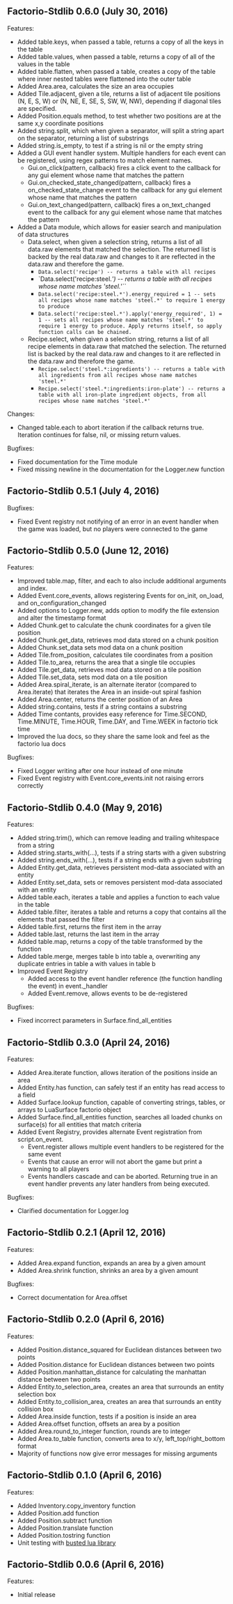 ## Factorio-Stdlib 0.6.0 (July 30, 2016)

Features:

  - Added table.keys, when passed a table, returns a copy of all the keys in the table
  - Added table.values, when passed a table, returns a copy of all of the values in the table
  - Added table.flatten, when passed a table, creates a copy of the table where inner nested tables were flattened into the outer table
  - Added Area.area, calculates the size an area occupies
  - Added Tile.adjacent, given a tile, returns a list of adjacent tile positions  (N, E, S, W) or (N, NE, E, SE, S, SW, W, NW), depending if diagonal tiles are specified.
  - Added Position.equals method, to test whether two positions are at the same x,y coordinate positions
  - Added string.split, which when given a separator, will split a string apart on the separator, returning a list of substrings
  - Added string.is_empty, to test if a string is nil or the empty string
  - Added a GUI event handler system. Multiple handlers for each event can be registered, using regex patterns to match element names.
    - Gui.on_click(pattern, callback) fires a click event to the callback for any gui element whose name that matches the pattern
    - Gui.on_checked_state_changed(pattern, callback) fires a on_checked_state_change event to the callback for any gui element whose name that matches the pattern
    - Gui.on_text_changed(pattern, callback) fires a on_text_changed event to the callback for any gui element whose name that matches the pattern
  - Added a Data module, which allows for easier search and manipulation of data structures
    - Data.select, when given a selection string, returns a list of all data.raw elements that matched the selection. The returned list is backed by the real data.raw and changes to it are reflected in the data.raw and therefore the game.
      - `Data.select('recipe') -- returns a table with all recipes`
      - `Data.select('recipe:steel.*') -- returns a table with all recipes whose name matches 'steel.*'``
      - `Data.select('recipe:steel.*').energy_required = 1 -- sets all recipes whose name matches 'steel.*' to require 1 energy to produce`
      - `Data.select('recipe:steel.*').apply('energy_required', 1) = 1 -- sets all recipes whose name matches 'steel.*' to require 1 energy to produce. Apply returns itself, so apply function calls can be chained.`
    - Recipe.select, when given a selection string, returns a list of all recipe elements in data.raw that matched the selection. The returned list is backed by the real data.raw and changes to it are reflected in the data.raw and therefore the game.
      - `Recipe.select('steel.*:ingredients') -- returns a table with all ingredients from all recipes whose name matches 'steel.*'`
      - `Recipe.select('steel.*:ingredients:iron-plate') -- returns a table with all iron-plate ingredient objects, from all recipes whose name matches 'steel.*'`

Changes:
  - Changed table.each to abort iteration if the callback returns true. Iteration continues for false, nil, or missing return values.

Bugfixes:

  - Fixed documentation for the Time module
  - Fixed missing newline in the documentation for the Logger.new function

## Factorio-Stdlib 0.5.1 (July 4, 2016)

Bugfixes:

  - Fixed Event registry not notifying of an error in an event handler when the game was loaded, but no players were connected to the game

## Factorio-Stdlib 0.5.0 (June 12, 2016)

Features:

  - Improved table.map, filter, and each to also include additional arguments and index.
  - Added Event.core_events, allows registering Events for on_init, on_load, and on_configuration_changed
  - Added options to Logger.new, adds option to modify the file extension and alter the timestamp format
  - Added Chunk.get to calculate the chunk coordinates for a given tile position
  - Added Chunk.get_data, retrieves mod data stored on a chunk position
  - Added Chunk.set_data sets mod data on a chunk position
  - Added Tile.from_position, calculates tile coordinates from a position
  - Added Tile.to_area, returns the area that a single tile occupies
  - Added Tile.get_data, retrieves mod data stored on a tile position
  - Added Tile.set_data, sets mod data on a tile position
  - Added Area.spiral_iterate, is an alternate iterator (compared to Area.iterate) that iterates the Area in an inside-out spiral fashion
  - Added Area.center, returns the center position of an Area
  - Added string.contains, tests if a string contains a substring
  - Added Time contants, provides easy reference for Time.SECOND, Time.MINUTE, Time.HOUR, Time.DAY, and Time.WEEK in factorio tick time
  - Improved the lua docs, so they share the same look and feel as the factorio lua docs

Bugfixes:

  - Fixed Logger writing after one hour instead of one minute
  - Fixed Event registry with Event.core_events.init not raising errors correctly

## Factorio-Stdlib 0.4.0 (May 9, 2016)

Features:

  - Added string.trim(), which can remove leading and trailing whitespace from a string
  - Added string.starts_with(...), tests if a string starts with a given substring
  - Added string.ends_with(...), tests if a string ends with a given substring
  - Added Entity.get_data, retrieves persistent mod-data associated with an entity
  - Added Entity.set_data, sets or removes persistent mod-data associated with an entity
  - Added table.each, iterates a table and applies a function to each value in the table
  - Added table.filter, iterates a table and returns a copy that contains all the elements that passed the filter
  - Added table.first, returns the first item in the array
  - Added table.last, returns the last item in the array
  - Added table.map, returns a copy of the table transformed by the function
  - Added table.merge, merges table b into table a, overwriting any duplicate entries in table a with values in table b
  - Improved Event Registry
    - Added access to the event handler reference (the function handling the event) in event._handler
    - Added Event.remove, allows events to be de-registered

Bugfixes:

  - Fixed incorrect parameters in Surface.find_all_entities


## Factorio-Stdlib 0.3.0 (April 24, 2016)

Features:

  - Added Area.iterate function, allows iteration of the positions inside an area
  - Added Entity.has function, can safely test if an entity has read access to a field
  - Added Surface.lookup function, capable of converting strings, tables, or arrays to LuaSurface factorio object
  - Added Surface.find_all_entities function, searches all loaded chunks on surface(s) for all entities that match criteria
  - Added Event Registry, provides alternate Event registration from script.on_event.
    - Event.register allows multiple event handlers to be registered for the same event
    - Events that cause an error will not abort the game but print a warning to all players
    - Events handlers cascade and can be aborted. Returning true in an event handler prevents any later handlers from being executed.

Bugfixes:

  - Clarified documentation for Logger.log

## Factorio-Stdlib 0.2.1 (April 12, 2016)

Features:

  - Added Area.expand function, expands an area by a given amount
  - Added Area.shrink function, shrinks an area by a given amount

Bugfixes:
  - Correct documentation for Area.offset

## Factorio-Stdlib 0.2.0 (April 6, 2016)

Features:

  - Added Position.distance_squared for Euclidean distances between two points
  - Added Position.distance for Euclidean distances between two points
  - Added Position.manhattan_distance for calculating the manhattan distance between two points
  - Added Entity.to_selection_area, creates an area that surrounds an entity selection box
  - Added Entity.to_collision_area, creates an area that surrounds an entity collision box
  - Added Area.inside function, tests if a position is inside an area
  - Added Area.offset function, offsets an area by a position
  - Added Area.round_to_integer function, rounds are to integer
  - Added Area.to_table function, converts area to x/y, left_top/right_bottom format
  - Majority of functions now give error messages for missing arguments

## Factorio-Stdlib 0.1.0 (April 6, 2016)

Features:

  - Added Inventory.copy_inventory function
  - Added Position.add function
  - Added Position.subtract function
  - Added Position.translate function
  - Added Position.tostring function
  - Unit testing with [busted lua library](http://olivinelabs.com/busted)

## Factorio-Stdlib 0.0.6 (April 6, 2016)

Features:

  - Initial release
